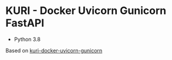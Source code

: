 # KURI - Docker Uvicorn Gunicorn FastAPI

* Python 3.8

Based on [kuri-docker-uvicorn-gunicorn](https://github.com/ericstone57/kuri-docker-uvicorn-gunicorn)